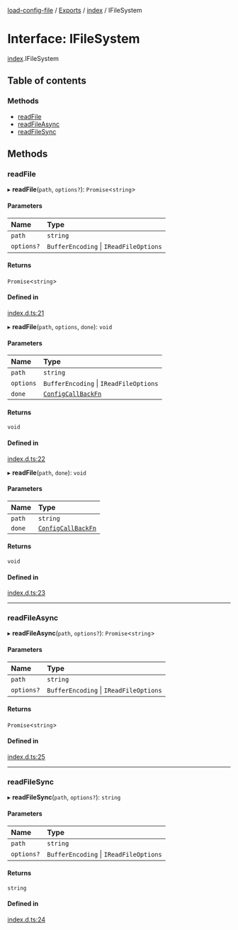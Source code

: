 [load-config-file](../README.md) / [Exports](../modules.md) / [index](../modules/index.md) / IFileSystem

# Interface: IFileSystem

[index](../modules/index.md).IFileSystem

## Table of contents

### Methods

- [readFile](index.IFileSystem.md#readfile)
- [readFileAsync](index.IFileSystem.md#readfileasync)
- [readFileSync](index.IFileSystem.md#readfilesync)

## Methods

### readFile

▸ **readFile**(`path`, `options?`): `Promise`\<`string`\>

#### Parameters

| Name | Type |
| :------ | :------ |
| `path` | `string` |
| `options?` | `BufferEncoding` \| `IReadFileOptions` |

#### Returns

`Promise`\<`string`\>

#### Defined in

[index.d.ts:21](https://github.com/snowyu/load-config-file.js/blob/8cfff8f769e2609f7da227584685c944297db0c8/src/index.d.ts#L21)

▸ **readFile**(`path`, `options`, `done`): `void`

#### Parameters

| Name | Type |
| :------ | :------ |
| `path` | `string` |
| `options` | `BufferEncoding` \| `IReadFileOptions` |
| `done` | [`ConfigCallBackFn`](../modules/index.md#configcallbackfn) |

#### Returns

`void`

#### Defined in

[index.d.ts:22](https://github.com/snowyu/load-config-file.js/blob/8cfff8f769e2609f7da227584685c944297db0c8/src/index.d.ts#L22)

▸ **readFile**(`path`, `done`): `void`

#### Parameters

| Name | Type |
| :------ | :------ |
| `path` | `string` |
| `done` | [`ConfigCallBackFn`](../modules/index.md#configcallbackfn) |

#### Returns

`void`

#### Defined in

[index.d.ts:23](https://github.com/snowyu/load-config-file.js/blob/8cfff8f769e2609f7da227584685c944297db0c8/src/index.d.ts#L23)

___

### readFileAsync

▸ **readFileAsync**(`path`, `options?`): `Promise`\<`string`\>

#### Parameters

| Name | Type |
| :------ | :------ |
| `path` | `string` |
| `options?` | `BufferEncoding` \| `IReadFileOptions` |

#### Returns

`Promise`\<`string`\>

#### Defined in

[index.d.ts:25](https://github.com/snowyu/load-config-file.js/blob/8cfff8f769e2609f7da227584685c944297db0c8/src/index.d.ts#L25)

___

### readFileSync

▸ **readFileSync**(`path`, `options?`): `string`

#### Parameters

| Name | Type |
| :------ | :------ |
| `path` | `string` |
| `options?` | `BufferEncoding` \| `IReadFileOptions` |

#### Returns

`string`

#### Defined in

[index.d.ts:24](https://github.com/snowyu/load-config-file.js/blob/8cfff8f769e2609f7da227584685c944297db0c8/src/index.d.ts#L24)
